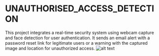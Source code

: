 # UNAUTHORISED_ACCESS_DETECTION
This project integrates a real-time security system using webcam capture and face detection for user authentication. It sends an email alert with a password reset link for legitimate users or a warning with the captured image and location for unauthorized access.
![alt text](<ChatGPT Image Apr 4, 2025, 07_29_00 PM.png>)